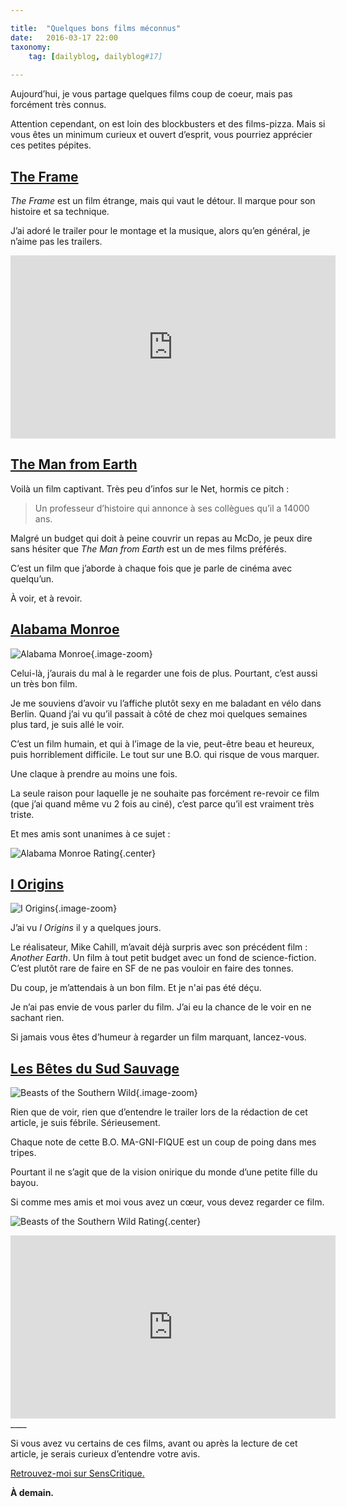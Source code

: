 ```yaml
---

title:  "Quelques bons films méconnus"
date:   2016-03-17 22:00
taxonomy:
    tag: [dailyblog, dailyblog#17]
    
---
```


Aujourd’hui, je vous partage quelques films coup de coeur, mais pas forcément très connus.

Attention cependant, on est loin des blockbusters et des films-pizza. Mais si vous êtes un minimum curieux et ouvert d’esprit, vous pourriez apprécier ces petites pépites.

## [The Frame](http://www.senscritique.com/film/The_Frame/10778889?target=_blank)

*The Frame* est un film étrange, mais qui vaut le détour. Il marque pour son histoire et sa technique.

J’ai adoré le trailer pour le montage et la musique, alors qu’en général, je n’aime pas les trailers.

<iframe width="520" height="293" src="https://www.youtube.com/embed/QUm04OmjZMA?rel=0&amp;showinfo=0" frameborder="0" allowfullscreen></iframe>

<br/>

## [The Man from Earth](http://www.senscritique.com/film/The_Man_from_Earth/365496?target=_blank)

Voilà un film captivant. Très peu d’infos sur le Net, hormis ce pitch :

> Un professeur d’histoire qui annonce à ses collègues qu’il a 14000 ans.

Malgré un budget qui doit à peine couvrir un repas au McDo, je peux dire sans hésiter que *The Man from Earth* est un de mes films préférés.

C’est un film que j’aborde à chaque fois que je parle de cinéma avec quelqu’un.

À voir, et à revoir.

## [Alabama Monroe](http://www.senscritique.com/film/Alabama_Monroe/8176466?target=_blank)

![Alabama Monroe](alabama-monroe@2x.jpg){.image-zoom}

Celui-là, j’aurais du mal à le regarder une fois de plus. Pourtant, c’est aussi un très bon film.

Je me souviens d’avoir vu l’affiche plutôt sexy en me baladant en vélo dans Berlin. Quand j’ai vu qu’il passait à côté de chez moi quelques semaines plus tard, je suis allé le voir.

C’est un film humain, et qui à l’image de la vie, peut-être beau et heureux, puis horriblement difficile. Le tout sur une B.O. qui risque de vous marquer.

Une claque à prendre au moins une fois. 

La seule raison pour laquelle je ne souhaite pas forcément re-revoir ce film (que j’ai quand même vu 2 fois au ciné), c’est parce qu’il est vraiment très triste.

Et mes amis sont unanimes à ce sujet : 

![Alabama Monroe Rating](alabama-monroe-rating.jpg){.center}

## [I Origins](http://www.senscritique.com/film/I_Origins/10405795?target=_blank)

![I Origins](i-origins@2x.jpg){.image-zoom}

J’ai vu *I Origins* il y a quelques jours. 

Le réalisateur, Mike Cahill, m’avait déjà surpris avec son précédent film : *Another Earth*. Un film à tout petit budget avec un fond de science-fiction. C’est plutôt rare de faire en SF de ne pas vouloir en faire des tonnes.

Du coup, je m’attendais à un bon film. Et je n'ai pas été déçu. 

Je n’ai pas envie de vous parler du film. J’ai eu la chance de le voir en ne sachant rien.

Si jamais vous êtes d’humeur à regarder un film marquant, lancez-vous.

## [Les Bêtes du Sud Sauvage](http://www.senscritique.com/film/Les_Betes_du_Sud_Sauvage/396316?target=_blank)

![Beasts of the Southern Wild](beasts-southern-wild@2x.jpg){.image-zoom}

Rien que de voir, rien que d’entendre le trailer lors de la rédaction de cet article, je suis fébrile. Sérieusement.

Chaque note de cette B.O. MA-GNI-FIQUE est un coup de poing dans mes tripes.

Pourtant il ne s’agit que de la vision onirique du monde d’une petite fille du bayou.

Si comme mes amis et moi vous avez un cœur, vous devez regarder ce film.

![Beasts of the Southern Wild Rating](beasts-southern-wild-rating.jpg){.center}

<iframe width="520" height="293" src="https://www.youtube.com/embed/ZF7i2n5NXLo?rel=0&amp;showinfo=0" frameborder="0" allowfullscreen></iframe>
____

Si vous avez vu certains de ces films, avant ou après la lecture de cet article, je serais curieux d’entendre votre avis.

[Retrouvez-moi sur SensCritique.](http://www.senscritique.com/AxelRock)

**À demain.**